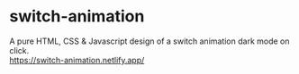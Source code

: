 # switch-animation
A pure  HTML, CSS & Javascript design of a switch animation dark mode on click.
<br/>
https://switch-animation.netlify.app/
